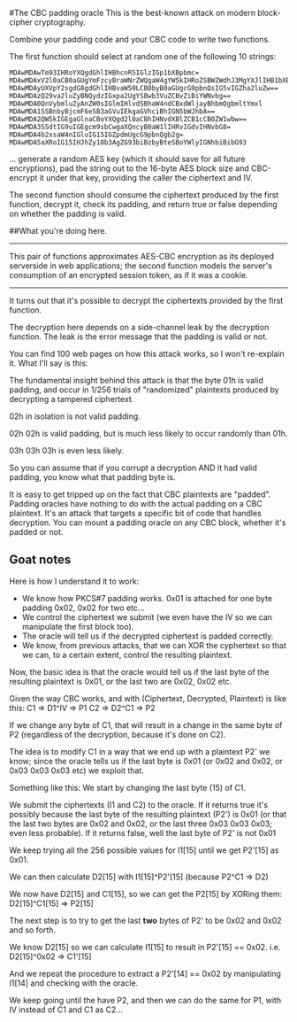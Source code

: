 #The CBC padding oracle
This is the best-known attack on modern block-cipher cryptography.

Combine your padding code and your CBC code to write two functions.

The first function should select at random one of the following 10 strings:
```
MDAwMDAwTm93IHRoYXQgdGhlIHBhcnR5IGlzIGp1bXBpbmc=
MDAwMDAxV2l0aCB0aGUgYmFzcyBraWNrZWQgaW4gYW5kIHRoZSBWZWdhJ3MgYXJlIHB1bXBpbic=
MDAwMDAyUXVpY2sgdG8gdGhlIHBvaW50LCB0byB0aGUgcG9pbnQsIG5vIGZha2luZw==
MDAwMDAzQ29va2luZyBNQydzIGxpa2UgYSBwb3VuZCBvZiBiYWNvbg==
MDAwMDA0QnVybmluZyAnZW0sIGlmIHlvdSBhaW4ndCBxdWljayBhbmQgbmltYmxl
MDAwMDA1SSBnbyBjcmF6eSB3aGVuIEkgaGVhciBhIGN5bWJhbA==
MDAwMDA2QW5kIGEgaGlnaCBoYXQgd2l0aCBhIHNvdXBlZCB1cCB0ZW1wbw==
MDAwMDA3SSdtIG9uIGEgcm9sbCwgaXQncyB0aW1lIHRvIGdvIHNvbG8=
MDAwMDA4b2xsaW4nIGluIG15IGZpdmUgcG9pbnQgb2g=
MDAwMDA5aXRoIG15IHJhZy10b3AgZG93biBzbyBteSBoYWlyIGNhbiBibG93
```
... generate a random AES key (which it should save for all future encryptions), pad the string out to the 16-byte AES block size and CBC-encrypt it under that key, providing the caller the ciphertext and IV.

The second function should consume the ciphertext produced by the first function, decrypt it, check its padding, and return true or false depending on whether the padding is valid.

##What you're doing here.

---
This pair of functions approximates AES-CBC encryption as its deployed serverside in web applications; the second function models the server's consumption of an encrypted session token, as if it was a cookie.

---

It turns out that it's possible to decrypt the ciphertexts provided by the first function.

The decryption here depends on a side-channel leak by the decryption function. The leak is the error message that the padding is valid or not.

You can find 100 web pages on how this attack works, so I won't re-explain it. What I'll say is this:

The fundamental insight behind this attack is that the byte 01h is valid padding, and occur in 1/256 trials of "randomized" plaintexts produced by decrypting a tampered ciphertext.

02h in isolation is not valid padding.

02h 02h is valid padding, but is much less likely to occur randomly than 01h.

03h 03h 03h is even less likely.

So you can assume that if you corrupt a decryption AND it had valid padding, you know what that padding byte is.

It is easy to get tripped up on the fact that CBC plaintexts are "padded". Padding oracles have nothing to do with the actual padding on a CBC plaintext. It's an attack that targets a specific bit of code that handles decryption. You can mount a padding oracle on any CBC block, whether it's padded or not.

## Goat notes
Here is how I understand it to work:
* We know how PKCS#7 padding works. 0x01 is attached for one byte padding 0x02, 0x02 for two etc...
* We control the ciphertext we submit (we even have the IV so we can manipulate the first block too).
* The oracle will tell us if the decrypted ciphertext is padded correctly. 
* We know, from previous attacks, that we can XOR the cyphertext so that we
  can, to a certain extent, control the resulting plaintext.
  
Now, the basic idea is that the oracle would tell us if the last byte of the resulting plaintext is 0x01, or the last two are 0x02, 0x02 etc.
  
Given the way CBC works, and with (Ciphertext, Decrypted, Plaintext) is like this:
C1 => D1^IV => P1
C2 => D2^C1 => P2

If we change any byte of C1, that will result in a change in the same byte of P2 (regardless of the decryption, because it's done on C2).

The idea is to modify C1 in a way that we end up with a plaintext P2' we know; since the oracle tells us if the last byte is 0x01 (or 0x02 and 0x02, or 0x03 0x03 0x03 etc) we exploit that.

Something like this:
We start by changing the last byte (15) of C1.

We submit the ciphertexts (I1 and C2) to the oracle.
If it returns true it's possibly because the last byte of the resulting plaintext (P2') is 0x01 (or that the last two bytes are 0x02 and 0x02, or the last three 0x03 0x03 0x03; even less probable).
If it returns false, well the last byte of P2' is not 0x01

We keep trying all the 256 possible values for I1[15] until we get P2'[15] as 0x01.

We can then calculate D2[15] with I1[15]^P2'[15] (because P2^C1 => D2)

We now have D2[15] and C1[15], so we can get the P2[15] by XORing them: D2[15]^C1[15] => P2[15]

The next step is to try to get the last **two** bytes of P2' to be 0x02 and 0x02 and so forth.

We know D2[15] so we can calculate I1[15] to result in P2'[15] == 0x02.
i.e. D2[15]^0x02 => C1'[15]

And we repeat the procedure to extract a P2'[14] == 0x02 by manipulating I1[14] and checking with the oracle.

We keep going until the have P2, and then we can do the same for P1, with IV instead of C1 and C1 as C2...

